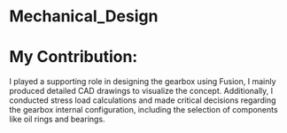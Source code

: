 # Mechanical_Design

# My Contribution:

I played a supporting role in designing the gearbox using Fusion, I mainly produced detailed CAD drawings to visualize the concept. Additionally, I conducted stress load calculations and made critical decisions regarding the gearbox internal configuration, including the selection of components like oil rings and bearings.
